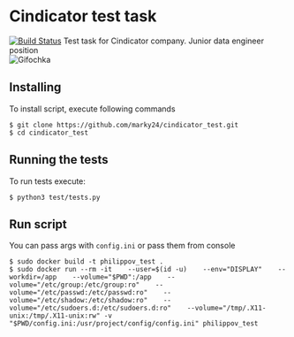 # Cindicator test task

[![Build Status](https://travis-ci.com/marky24/cindicator_test.svg?branch=main)](https://travis-ci.com/github/marky24/cindicator_test) 
Test task for Cindicator company. Junior data engineer position  
![Gifochka](https://media.giphy.com/media/zk58NdoX6xZfLdR8kI/giphy.gif)
## Installing
To install script, execute following commands
```
$ git clone https://github.com/marky24/cindicator_test.git  
$ cd cindicator_test
```
## Running the tests
To run tests execute:
```
$ python3 test/tests.py
```
## Run script
You can pass args with `config.ini` or pass them from console
```
$ sudo docker build -t philippov_test .  
$ sudo docker run --rm -it    --user=$(id -u)    --env="DISPLAY"    --workdir=/app    --volume="$PWD":/app    --volume="/etc/group:/etc/group:ro"    --volume="/etc/passwd:/etc/passwd:ro"    --volume="/etc/shadow:/etc/shadow:ro"    --volume="/etc/sudoers.d:/etc/sudoers.d:ro"    --volume="/tmp/.X11-unix:/tmp/.X11-unix:rw" -v "$PWD/config.ini:/usr/project/config/config.ini" philippov_test  
```
